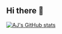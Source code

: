 ## Hi there 👋

[![AJ's GitHub stats](https://github-readme-stats.vercel.app/api?username=ajhyperbit&show_icons=true&theme=transparent)](https://github.com/ajhyperbit/github-readme-stats)


<!--
**ajhyperbit/AJHyperBit** is a ✨ _special_ ✨ repository because its `README.md` (this file) appears on your GitHub profile.

Here are some ideas to get you started:

- 🔭 I’m currently working on ...
- 🌱 I’m currently learning ...
- 👯 I’m looking to collaborate on ...
- 🤔 I’m looking for help with ...
- 💬 Ask me about ...
- 📫 How to reach me: ...
- 😄 Pronouns: ...
- ⚡ Fun fact: ...
-->
